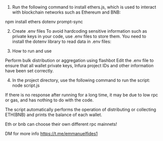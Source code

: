 1. Run the following command to install ethers.js, which is used to interact with blockchain networks such as Ethereum and BNB:


npm install ethers dotenv prompt-sync

2. Create .env files To avoid hardcoding sensitive information such as private keys in your code, use .env files to store them. You need to install the dotenv library to read data in .env files:



3. How to run and use

Perform bulk distribution or aggregation using flashbot
Edit the .env file to ensure that all wallet private keys, Infura project IDs and other information have been set correctly.

4. In the project directory, use the following command to run the script: node script.js

If there is no response after running for a long time, it may be due to low rpc or gas, and has nothing to do with the code.

The script automatically performs the operation of distributing or collecting ETH(BNB) and prints the balance of each wallet.

Eth or bnb can choose their own different rpc mainnets!

DM for more info https://t.me/emmanuelfides1
